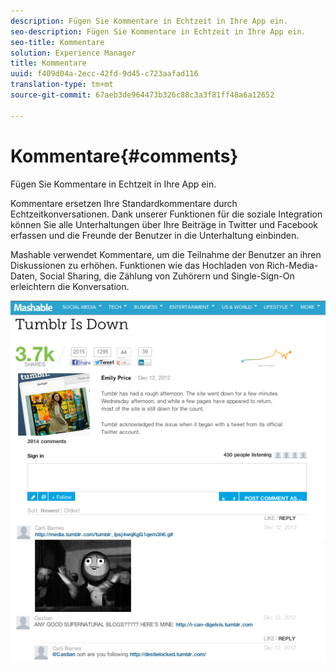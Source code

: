 ```yaml
---
description: Fügen Sie Kommentare in Echtzeit in Ihre App ein.
seo-description: Fügen Sie Kommentare in Echtzeit in Ihre App ein.
seo-title: Kommentare
solution: Experience Manager
title: Kommentare
uuid: f409d04a-2ecc-42fd-9d45-c723aafad116
translation-type: tm+mt
source-git-commit: 67aeb3de964473b326c88c3a3f81ff48a6a12652

---
```



# Kommentare{#comments}

Fügen Sie Kommentare in Echtzeit in Ihre App ein.

Kommentare ersetzen Ihre Standardkommentare durch Echtzeitkonversationen. Dank unserer Funktionen für die soziale Integration können Sie alle Unterhaltungen über Ihre Beiträge in Twitter und Facebook erfassen und die Freunde der Benutzer in die Unterhaltung einbinden.

Mashable verwendet Kommentare, um die Teilnahme der Benutzer an ihren Diskussionen zu erhöhen. Funktionen wie das Hochladen von Rich-Media-Daten, Social Sharing, die Zählung von Zuhörern und Single-Sign-On erleichtern die Konversation.

![](assets/CommentsMashable.png)

<!-- 

c_comments_app.dita

 -->

